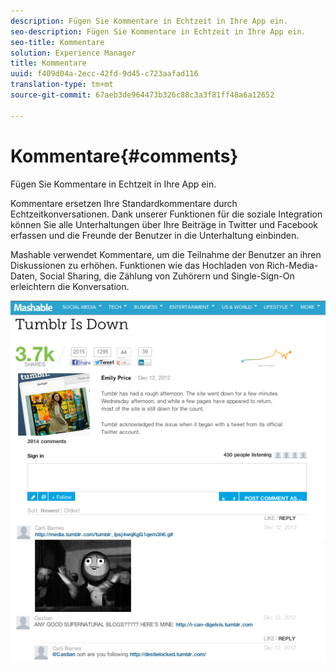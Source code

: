 ```yaml
---
description: Fügen Sie Kommentare in Echtzeit in Ihre App ein.
seo-description: Fügen Sie Kommentare in Echtzeit in Ihre App ein.
seo-title: Kommentare
solution: Experience Manager
title: Kommentare
uuid: f409d04a-2ecc-42fd-9d45-c723aafad116
translation-type: tm+mt
source-git-commit: 67aeb3de964473b326c88c3a3f81ff48a6a12652

---
```



# Kommentare{#comments}

Fügen Sie Kommentare in Echtzeit in Ihre App ein.

Kommentare ersetzen Ihre Standardkommentare durch Echtzeitkonversationen. Dank unserer Funktionen für die soziale Integration können Sie alle Unterhaltungen über Ihre Beiträge in Twitter und Facebook erfassen und die Freunde der Benutzer in die Unterhaltung einbinden.

Mashable verwendet Kommentare, um die Teilnahme der Benutzer an ihren Diskussionen zu erhöhen. Funktionen wie das Hochladen von Rich-Media-Daten, Social Sharing, die Zählung von Zuhörern und Single-Sign-On erleichtern die Konversation.

![](assets/CommentsMashable.png)

<!-- 

c_comments_app.dita

 -->

